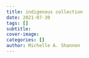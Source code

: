 ```yaml
---
title: indigenous collection
date: 2021-07-30
tags: []
subtitle: 
cover-image: 
categories: []
author: Michelle A. Shannon
---
```


